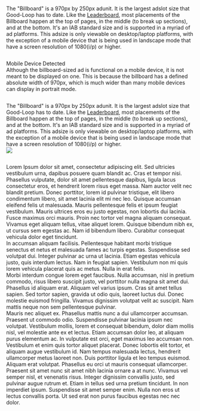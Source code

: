 <!-- Cheap Vertical Space -->
<div class="white-bg" style="height:2em;">
</div>
<!-- End of Cheap Vertical Space -->
<div class="row">
    <div class="col-md-8 offset-md-2 text-centered d-none d-sm-block d-md-block">
        <span class="headliner-text-bold">The "Billboard"</span> <span class="headliner-text">is a 970px by 250px adunit. It is the largest adslot size that Good-Loop has to date. Like the <a href="leaderboard.html">Leaderboard</a>, most placements of the Billboard happen at the top of pages, in the middle (to break up sections), and at the bottom. It's an IAB standard size and is supported in a myriad of ad platforms. This adsize is only viewable on desktop/laptop platforms, with the exception of a mobile device that is being used in landscape mode that have a screen resolution of 1080(i/p) or higher.</span>
    </div>
</div>
<!-- Cheap Vertical Space -->
<div class="white-bg" style="height:2em;">
</div>
<!-- End of Cheap Vertical Space -->
<div class="row">
    <div class="col-md-12 d-block d-sm-none d-md-none">
        <span class="emphasis">Mobile Device Detected</span>
        <br />
        <span class="mobile-warning">
            Although the billboard-sized ad is functional on a mobile device, it is not meant to be displayed on one. This is because the billboard has a defined absolute width of 970px, which is much wider than many mobile devices can display in portrait mode.
        </span>
    </div>
</div>
<div class="row">
    <div class="col-md-6 offset-md-3 fit-width">
        <center>
            <div class='goodloopad' data-format='billboard' data-mobile-format='billboard'></div>
                <script src='//as.good-loop.com/unit.js' async></script>
        </center>
    </div>
</div>
<!-- Cheap Vertical Space -->
<div class="white-bg" style="height:2em;">
</div>
<!-- End of Cheap Vertical Space -->
<div class="row">
    <div class="col-md-8 offset-md-2 text-centered d-block d-sm-none d-md-none">
        <span class="headliner-text-bold">The "Billboard"</span> <span class="headliner-text">is a 970px by 250px adunit. It is the largest adslot size that Good-Loop has to date. Like the <a href="leaderboard.html">Leaderboard</a>, most placements of the Billboard happen at the top of pages, in the middle (to break up sections), and at the bottom. It's an IAB standard size and is supported in a myriad of ad platforms. This adsize is only viewable on desktop/laptop platforms, with the exception of a mobile device that is being used in landscape mode that have a screen resolution of 1080(i/p) or higher.</span>
    </div>
<div class="row">
    <div class="col-md-8 offset-md-2 d-none d-sm-block d-md-block">
        <img class="fit-width" src="img/salsa-dance.jpg">
    </div>
</div>
<!-- Cheap Vertical Space -->
<div class="white-bg" style="height:2em;">
</div>
<!-- End of Cheap Vertical Space -->
<div class="row">
    <div class="col-md-12 fit-width d-none d-sm-block d-md-block">
        <div class="col-md-8 offset-md-2">
            <span class="article-header">Lorem Ipsum</span>
            <span class="article-body">
                 dolor sit amet, consectetur adipiscing elit. Sed ultricies vestibulum urna, dapibus posuere quam blandit ac. Cras et tempor nisi. Phasellus vulputate, dolor sit amet pellentesque dapibus, ligula lacus consectetur eros, et hendrerit lorem risus eget massa. Nam auctor velit nec blandit pretium. Donec porttitor, lorem id pulvinar tristique, elit libero condimentum libero, sit amet lacinia elit mi nec leo. Quisque accumsan eleifend felis ut malesuada. Mauris pellentesque felis et ipsum feugiat vestibulum. Mauris ultrices eros eu justo egestas, non lobortis dui lacinia. Fusce maximus orci mauris. Proin nec tortor vel magna aliquam consequat. Vivamus eget aliquam tellus, vitae aliquet lorem. Quisque bibendum nibh ex, ut cursus sem egestas ac. Nam id bibendum libero. Curabitur consequat vehicula dolor eget tincidunt.
                <br />
                In accumsan aliquam facilisis. Pellentesque habitant morbi tristique senectus et netus et malesuada fames ac turpis egestas. Suspendisse sed volutpat dui. Integer pulvinar ac urna ut lacinia. Etiam egestas vehicula justo, quis interdum lectus. Nam in feugiat sapien. Vestibulum non mi quis lorem vehicula placerat quis ac metus. Nulla in erat felis.
                <br />        
                Morbi interdum congue lorem eget faucibus. Nulla accumsan, nisl in pretium commodo, risus libero suscipit justo, vel porttitor nulla magna sit amet dui. Phasellus id aliquam erat. Aliquam vel varius ipsum. Cras sit amet tellus sapien. Sed tortor sapien, gravida ut odio quis, laoreet luctus dui. Donec molestie euismod fringilla. Vivamus dignissim volutpat velit ac suscipit. Nam mattis neque non sem pellentesque pulvinar.
                <br />        
                Mauris nec aliquet ex. Phasellus mattis nunc a dui ullamcorper accumsan. Praesent ut commodo odio. Suspendisse pulvinar lacinia ipsum nec volutpat. Vestibulum mollis, lorem et consequat bibendum, dolor diam mollis nisl, vel molestie ante ex et lectus. Etiam accumsan dolor leo, at aliquam purus elementum ac. In vulputate est orci, eget maximus leo accumsan non.
                <br />        
                Vestibulum et enim quis tortor aliquet placerat. Donec lobortis elit tortor, et aliquam augue vestibulum id. Nam tempus malesuada lectus, hendrerit ullamcorper metus laoreet non. Duis porttitor ligula et leo tempus euismod. Aliquam erat volutpat. Phasellus eu orci ut mauris consequat ullamcorper. Praesent sit amet nunc sit amet nibh lacinia ornare a at nunc. Vivamus vel semper nisl, et venenatis risus. Integer dignissim convallis justo, sed pulvinar augue rutrum et. Etiam in tellus sed urna pretium tincidunt. In non imperdiet ipsum. Suspendisse sit amet semper enim. Nulla non eros ut lectus convallis porta. Ut sed erat non purus faucibus egestas nec nec dolor.
            </span>
        </div>
    </div>
</div>    